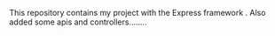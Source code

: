 This repository contains my project with the Express framework .
Also  added some apis and controllers........
